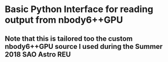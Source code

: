 # Basic Python Interface for reading output from nbody6++GPU
## Note that this is tailored too the custom nbody6++GPU source I used during the Summer 2018 SAO Astro REU